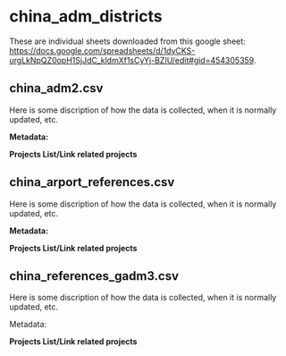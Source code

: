 # china_adm_districts

These are individual sheets downloaded from this google sheet: https://docs.google.com/spreadsheets/d/1dyCKS-urgLkNpQZ0opH1SjJdC_kldmXf1sCyYj-BZIU/edit#gid=454305359.
 
## china_adm2.csv

Here is some discription of how the data is collected, when it is normally updated, etc.

**Metadata:**


**Projects List/Link related projects**

## china_arport_references.csv

Here is some discription of how the data is collected, when it is normally updated, etc.

**Metadata:**

**Projects List/Link related projects**

## china_references_gadm3.csv

Here is some discription of how the data is collected, when it is normally updated, etc.

Metadata:

**Projects List/Link related projects**

